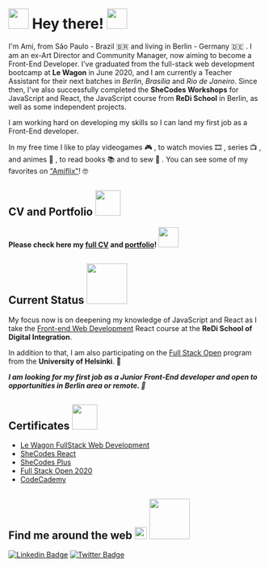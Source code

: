 # <img src="https://media.giphy.com/media/d6EwyJ26tcELQV7fAA/giphy.gif" width="40"> Hey there! <img src="https://github.com/rajput2107/rajput2107/blob/master/Assets/Hi.gif" width="40px">

I'm Ami, from São Paulo - Brazil 🇧🇷  and living in Berlin - Germany 🇩🇪 . I am an ex-Art Director and Community Manager, now aiming to become a Front-End Developer. I've graduated from the full-stack web development bootcamp at **Le Wagon** in June 2020, and I am currently a Teacher Assistant for their next batches in _Berlin_, _Brasília_ and _Rio de Janeiro_. Since then, I've also successfully completed the **SheCodes Workshops** for JavaScript and React, the JavaScript course from **ReDi School** in Berlin, as well as some independent projects. 

I am working hard on developing my skills so I can land my first job as a Front-End developer.

In my free time I like to play videogames 🎮 , to watch movies 🎞️ , series 📺 , and animes 🌸 , to read books 📚 and to sew 👗  . You can see some of my favorites on ["Amiflix"](https://amiflix.vercel.app)! 🤓

## CV and Portfolio <img src="https://media.giphy.com/media/fXcRRfTU3UnxExiwRD/giphy.gif" width="50"> 

 **Please check here my [full CV](https://ami-onodera-cv.vercel.app/resume.html) and [portfolio](https://ami-onodera-cv.vercel.app/portfolio.html)!** <img src="https://media.giphy.com/media/H83MRL5CkZ5mscwEAK/giphy.gif" width="40">


## Current Status <img src="https://media.giphy.com/media/QWpIhanH9vo5wgAo7O/giphy.gif" width="80">
My focus now is on deepening my knowledge of JavaScript and React as I take the [Front-end Web Development](https://www.redi-school.org/berlin-career-program) React course at the **ReDi School of Digital Integration**. 

In addition to that, I am also participating on the [Full Stack Open](https://github.com/ami-onodera/full-stack-open-2020) program from the **University of Helsinki**. 🎯

_**I am looking for my first job as a Junior Front-End developer and open to opportunities in Berlin area or remote. 🙌**_

## Certificates <img src="https://media.giphy.com/media/Ze8fuHJ7SrRxCqvVQK/giphy.gif" width="50">

* [Le Wagon FullStack Web Development](https://drive.google.com/file/d/1qBXrbM2isVnUWElCvQnSpJ6RKhIrdGOa/view)
* [SheCodes React](https://www.shecodes.io/certificates/72a06b0d7f8b0e7a8405c99b86c41a6b)
* [SheCodes Plus](https://www.shecodes.io/certificates/fcfef01ceceb568172764a4a7b7fe1c2)
* [Full Stack Open 2020](https://studies.cs.helsinki.fi/stats/api/certificate/fullstackopen/en/afd42f2be8e80c3d02edb4b1857a9fcf)
* [CodeCademy](https://www.codecademy.com/profiles/ami-onodera)

## Find me around the web <img src="https://github.com/rajput2107/rajput2107/blob/master/Assets/Earth.gif" width="24px"> <img src="https://media.giphy.com/media/dVcdfP0w06rdxIGKG5/giphy.gif" width="80"> 

[![Linkedin Badge](https://img.shields.io/badge/-LinkedIn-blue?style=flat-square&logo=Linkedin&logoColor=white&link=https://www.linkedin.com/in/felipefialho)](https://www.linkedin.com/in/amionodera)
[![Twitter Badge](https://img.shields.io/badge/-Twitter-1ca0f1?style=flat-square&labelColor=1ca0f1&logo=twitter&logoColor=white&link=https://twitter.com/ami_sama)](https://twitter.com/ami_sama)
